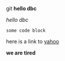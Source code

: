 git 
**hello dbc**

*hello dbc*

```some code block```

here is a link to [yahoo](https://www.yahoo.com/) 

**we are tired**